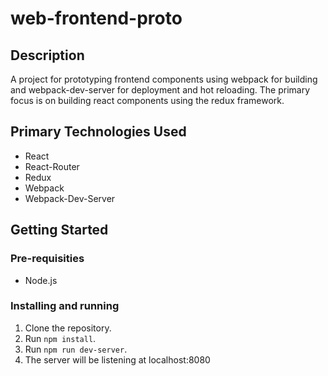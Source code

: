 # web-frontend-proto
## Description
A project for prototyping frontend components using webpack for building and webpack-dev-server for deployment and hot reloading. The primary focus is on building react components using the redux framework.
## Primary Technologies Used
* React
* React-Router
* Redux
* Webpack
* Webpack-Dev-Server
## Getting Started
### Pre-requisities
* Node.js
### Installing and running
1. Clone the repository.
2. Run `npm install`.
3. Run `npm run dev-server`.
4. The server will be listening at localhost:8080